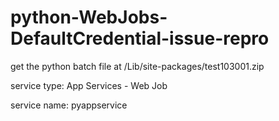# python-WebJobs-DefaultCredential-issue-repro

get the python batch file at /Lib/site-packages/test103001.zip

service type: App Services - Web Job

service name: pyappservice
